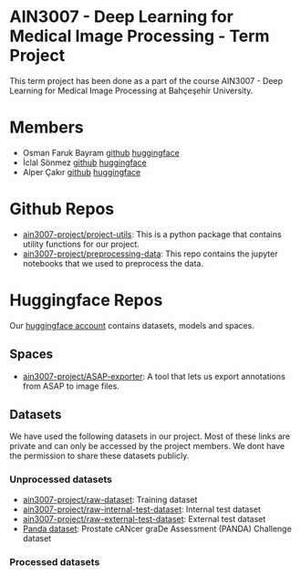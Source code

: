 
# **AIN3007 - Deep Learning for Medical Image Processing** - Term Project

This term project has been done as a part of the course AIN3007 - Deep Learning for Medical Image Processing at Bahçeşehir University. 

# Members

- Osman Faruk Bayram [github](https://github.com/osbm) [huggingface](https://huggingface.co/osbm)
- İclal Sönmez [github](https://github.com/iclalsonmez) [huggingface](https://huggingface.co/iclallalala)
- Alper Çakır [github](https://github.com/Alperitoo) [huggingface](https://huggingface.co/Alperitoo)

# Github Repos

- [ain3007-project/project-utils](https://github.com/ain3007-project/project-utils): This is a python package that contains utility functions for our project.
- [ain3007-project/preprocessing-data](https://github.com/ain3007-project/preprocessing-data): This repo contains the jupyter notebooks that we used to preprocess the data.


# Huggingface Repos

Our [huggingface account](https://huggingface.co/ain3007-project) contains datasets, models and spaces.

## Spaces

- [ain3007-project/ASAP-exporter](https://huggingface.co/spaces/ain3007-project/ASAP-exporter): A tool that lets us export annotations from ASAP to image files.

## Datasets

We have used the following datasets in our project. Most of these links are private and can only be accessed by the project members. We dont have the permission to share these datasets publicly. 

### Unprocessed datasets 

- [ain3007-project/raw-dataset](https://huggingface.co/datasets/ain3007-project/raw-dataset): Training dataset
- [ain3007-project/raw-internal-test-dataset](https://huggingface.co/datasets/ain3007-project/raw-internal-test-dataset): Internal test dataset
- [ain3007-project/raw-external-test-dataset](https://huggingface.co/datasets/ain3007-project/raw-external-test-dataset): External test dataset
- [Panda dataset](https://www.kaggle.com/competitions/prostate-cancer-grade-assessment/data): Prostate cANcer graDe Assessment (PANDA) Challenge dataset

### Processed datasets


